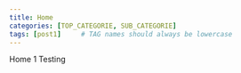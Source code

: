 ```yaml
---
title: Home
categories: [TOP_CATEGORIE, SUB_CATEGORIE]
tags: [post1]     # TAG names should always be lowercase
---
```

Home 1 Testing
